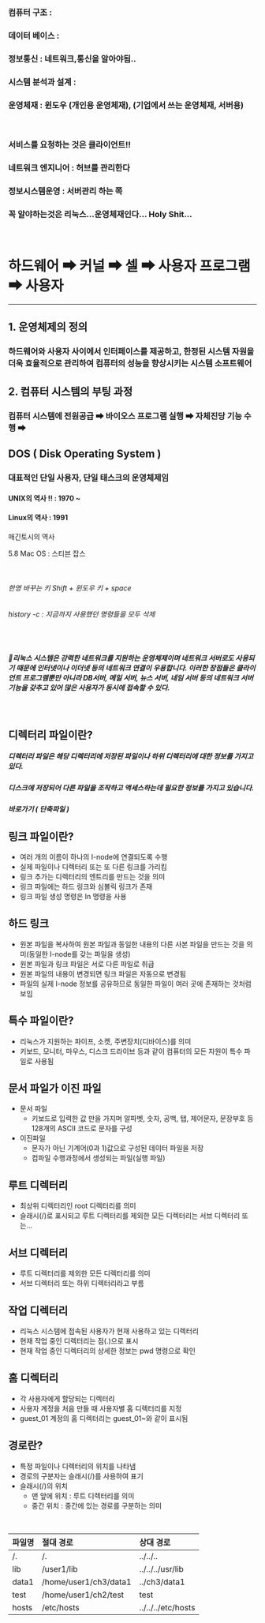 ### 컴퓨터 구조 :
### 데이터 베이스 :
### 정보통신 : 네트워크,통신을 알아야됨..
### 시스템 분석과 설계 : 
### 운영체재 : 윈도우 (개인용 운영체재),  (기업에서 쓰는 운영체재, 서버용)

<br/>

### 서비스를 요청하는 것은 클라이언트!!

### 네트워크 엔지니어 : 허브를 관리한다
### 정보시스템운영 : 서버관리 하는 쪽

### 꼭 알야하는것은 리눅스...운영체재인다... Holy Shit...


<br/>


# 하드웨어 ➡ 커널 ➡ 셀 ➡ 사용자 프로그램 ➡ 사용자

---

## 1. 운영체제의 정의

### 하드웨어와 사용자 사이에서 인터페이스를 제공하고, 한정된 시스템 자원을 더욱 효율적으로 관리하여 컴퓨터의 성능을 향상시키는 시스템 소프트웨어

## 2. 컴퓨터 시스템의 부팅 과정 

### 컴퓨터 시스템에 전원공급 ➡ 바이오스 프로그램 실행 ➡ 자체진당 기능 수행 ➡

## DOS ( Disk Operating System )
### 대표적인 단일 사용자, 단일 태스크의 운영체제임



#### UNIX의 역사 !! : 1970 ~
#### Linux의 역사 : 1991 

매긴토시의 역사


5.8 Mac OS : 스티븐 잡스


<br/>

###### 한영 바꾸는 키 Shift + 윈도우 키 + space
###### history -c : 지금까지 사용했던 명령들을 모두 삭제


<br/>

##### 💬리눅스 시스템은 강력한 네트워크를 지원하는 운영체제이며 네트워크 서버로도 사용되기 때문에 인터넷이나 이더넷 등의 네트워크 연결이 우용합니다. 이러한 장점들은 클라이언트 프로그램뿐만 아니라 DB서버, 메일 서버, 뉴스 서버, 네임 서버 등의 네트워크 서버 기능을 갖추고 있어 많은 사용자가 동시에 접속할 수 있다.

<br/>

## 디렉터리 파일이란?
##### 디렉터리 파일은 해당 디렉터리에 저장된 파일이나 하위 디렉터리에 대한 정보를 가지고 있다.
##### 디스크에 저장되어 다른 파일을 조작하고 액세스하는데 필요한 정보를 가지고 있습니다.

##### 바로가기 ( 단축파일 )

## 링크 파일이란?
- 여러 개의 이름이 하나의 I-node에 연결되도록 수행
- 실제 파일이나 디렉터리 또는 또 다른 링크를 가리킴
- 링크 추가는 디렉터리의 엔트리를 만드는 것을 의미
- 링크 파일에는 하드 링크와 심볼릭 링크가 존재
- 링크 파일 생성 명령은 In 명령을 사용

## 하드 링크
- 원본 파일을 복사하여 원본 파일과 동일한 내용의 다른 사본 파일을 만드는 것을 의미(동일한 I-node를 갖는 파일을 생성)
- 원본 파일과 링크 파일은 서로 다른 파일로 취급
- 원본 파일의 내용이 변경되면 링크 파일은 자동으로 변경됨
- 파일의 실제 I-node 정보를 공유하므로 동일한 파일이 여러 곳에 존재하는 것처럼 보임

## 특수 파일이란?
- 리눅스가 지원하는 파이프, 소켓, 주변장치(디바이스)를 의미
- 키보드, 모니터, 마우스, 디스크 드라이브 등과 같이 컴퓨터의 모든 자원이 특수 파일로 사용됨

## 문서 파일가 이진 파일
- 문서 파일
  - 키보드로 입력한 값 만을 가지며 알파벳, 숫자, 공백, 탭, 제어문자, 문장부호 등 128개의 ASCII 코드로 문자를 구성
- 이진파일
  - 문자가 아닌 기계어(0과 1)값으로 구성된 데이터 파일을 저장
  - 컴파일 수행과정에서 생성되는 파일(실행 파일)

## 루트 디렉터리
- 최상위 디렉터리인 root 디렉터리를 의미
- 슬래시(/)로 표시되고 루트 디렉터리를 제외한 모든 디렉터리는 서브 디렉터리 또는...

## 서브 디렉터리
- 루트 디렉터리를 제외한 모든 디렉터리를 의미
- 서브 디렉터리 또는 하위 디렉터리라고 부름

## 작업 디렉터리
- 리눅스 시스템에 접속된 사용자가 현재 사용하고 있는 디렉터리
- 현재 작업 중인 디렉터리는 점(.)으로 표시
- 현재 작업 중인 디렉터리의 상세한 정보는 pwd 명령으로 확인

## 홈 디렉터리
- 각 사용자에게 할당되는 디렉터리
- 사용자 계정을 처음 만들 때 사용자별 홈 디렉터리를 지정
- guest_01 계정의 홈 디렉터리는 guest_01~와 같이 표시됨

## 경로란?
- 특정 파일이나 디렉터리의 위치를 나타냄
- 경로의 구분자는 슬래시(/)를 사용하여 표기
- 슬래시(/)의 위치
  - 맨 앞에 위치 : 루트 디렉터리를 의미
  - 중간 위치 : 중간에 있는 경로를 구분하는 의미
 
<br/>

|파일명|절대 경로|상대 경로|
|:---|:---|:---|
|/.|/.|../../..|
|lib|/user1/lib|../../../usr/lib|
|data1|/home/user1/ch3/data1|../ch3/data1|
|test|/home/user1/ch2/test|test|
|hosts|/etc/hosts|../../../etc/hosts|
